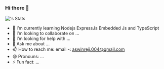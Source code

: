 ### Hi there 👋

![<aswinrejidev>'s Stats](https://github-readme-stats.vercel.app/api?username=aswinrejidev&theme=vue-dark&show_icons=true&hide_border=true&count_private=true)


<!-- - 🔭 I’m currently working on ... -->
- 🌱 I’m currently learning Nodejs ExpressJs Embedded Js and TypeScript 
- 👯 I’m looking to collaborate on ...
- 🤔 I’m looking for help with ...
- 💬 Ask me about ...
- 📫 How to reach me: email -: aswinreji.004@gmail.com
- 😄 Pronouns: ...
- ⚡ Fun fact: ...
